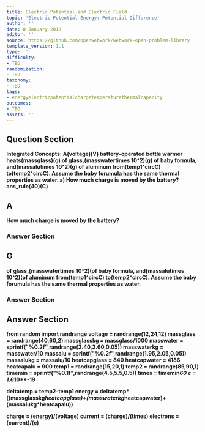 ```yaml
---
title: Electric Potential and Electric Field
topic: 'Electric Potential Energy: Potential Difference'
author: ''
date: 8 January 2018
editor: ''
source: https://github.com/openwebwork/webwork-open-problem-library
template_version: 1.1
type: ''
difficulty:
- TBD
randomization:
- TBD
taxonomy:
- TBD
tags:
- energyelectricpotentialchargetemperaturethermalcapacity
outcomes:
- TBD
assets: ''
---
```


## Question Section 

<b>
<b>Integrated Concepts:<b> A(voltage)(V) battery-operated bottle warmer heats(massglass)(g) of glass,(masswatertimes 10^2)(g) of baby formula, and(massalutimes 10^2)(g) of aluminum from(temp1^circC) to(temp2^circC). Assume the baby forumula has the same thermal properties as water.
a) How much charge is moved by the battery?
ans_rule(40)(C)

## A
How much charge is moved by the battery?
### Answer Section
## G
of glass,(masswatertimes 10^2)(of baby formula, and(massalutimes 10^2)(of aluminum from(temp1^circC) to(temp2^circC). Assume the baby forumula has the same thermal properties as water.
### Answer Section


## Answer Section

from random import randrange
voltage = randrange(12,24,12)
massglass = randrange(40,60,2)
massglasskg = massglass/1000
masswater = sprintf("%0.2f",randrange(2.40,2.60,0.05))
masswaterkg = masswater/10
massalu = sprintf("%0.2f",randrange(1.95,2.05,0.05))
massalukg = massalu/10
heatcapglass = 840
heatcapwater = 4186
heatcapalu = 900
temp1 = randrange(15,20,1)
temp2 = randrange(85,90,1)
timemin = sprintf("%0.1f",randrange(4.5,5.5,0.5))
times = timemin*60
e = 1.6*10**-19

deltatemp = temp2-temp1
energy = deltatemp*((massglasskg*heatcapglass)+(masswaterkg*heatcapwater)+
                                          (massalukg*heatcapalu))

charge = (energy)/(voltage)
current = (charge)/(times)
electrons = (current)/(e)
